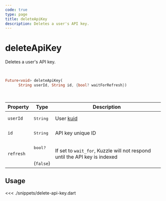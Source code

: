 ```yaml
---
code: true
type: page
title: deleteApiKey
description: Deletes a user's API key.
---
```


# deleteApiKey

<SinceBadge version="7.1.0" />

<SinceBadge version="Kuzzle 2.1.0" />

Deletes a user's API key.

<br />

```dart
Future<void> deleteApiKey(
      String userId, String id, {bool? waitForRefresh})
```

<br />

| Property | Type | Description |
| --- | --- | --- |
| `userId` | <pre>String</pre> | User [kuid](/core/2/guides/main-concepts/authentication#kuzzle-user-identifier-kuid) |
| `id` | <pre>String</pre> | API key unique ID |
| `refresh` | <pre>bool?</pre><br />(`false`) | If set to `wait_for`, Kuzzle will not respond until the API key is indexed |

## Usage

<<< ./snippets/delete-api-key.dart
